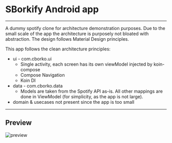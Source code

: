 # SBorkify Android app
---

A dummy spotify clone for architecture demonstration purposes.
Due to the small scale of the app the architecture is purposely not bloated with abstraction.
The design follows Material Design principles.

This app follows the clean architecture principles:
- ui - com.cborko.ui
  - Single activity, each screen has its own viewModel injected by koin-compose
  - Compose Navigation
  - Koin DI
- data - com.cborko.data
  - Models are taken from the Spotify API as-is. All other mappings are done in ViewModel (for simplicity, as the app is not large).
- domain & usecases not present since the app is too small

---
## Preview
![preview](https://github.com/Borkec/SBorkify/docs/img.png)




